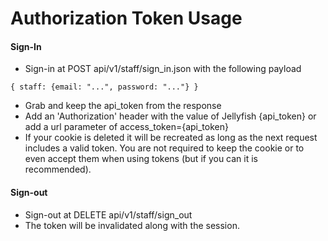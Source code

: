 Authorization Token Usage
============

#### Sign-In

* Sign-in at POST api/v1/staff/sign_in.json with the following payload
````
{ staff: {email: "...", password: "..."} }
````
* Grab and keep the api_token from the response
* Add an 'Authorization' header with the value of Jellyfish {api_token} or add a url parameter of access_token={api_token}
* If your cookie is deleted it will be recreated as long as the next request includes a valid token. You are not required to keep the cookie or to even accept them when using tokens (but if you can it is recommended).

#### Sign-out

* Sign-out at DELETE api/v1/staff/sign_out
* The token will be invalidated along with the session.

